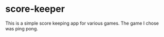 # score-keeper
 This is a simple score keeping app for various games. The game I chose was ping pong.
